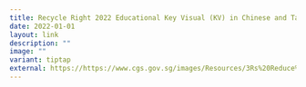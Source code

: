 ```yaml
---
title: Recycle Right 2022 Educational Key Visual (KV) in Chinese and Tamil
date: 2022-01-01
layout: link
description: ""
image: ""
variant: tiptap
external: https://https://www.cgs.gov.sg/images/Resources/3Rs%20Reduce%20Reuse%20and%20Recycle/nea_recycleright_educationalkv1_ct.jpg
---
```


